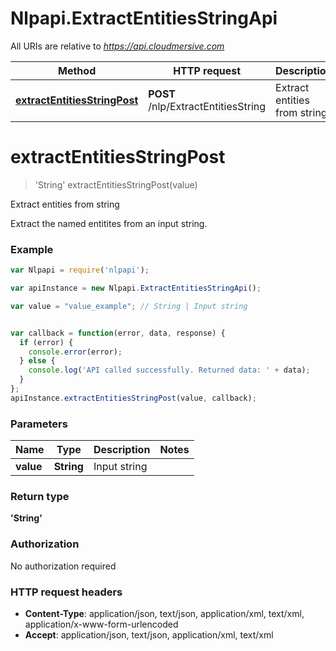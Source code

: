 # Nlpapi.ExtractEntitiesStringApi

All URIs are relative to *https://api.cloudmersive.com*

Method | HTTP request | Description
------------- | ------------- | -------------
[**extractEntitiesStringPost**](ExtractEntitiesStringApi.md#extractEntitiesStringPost) | **POST** /nlp/ExtractEntitiesString | Extract entities from string


<a name="extractEntitiesStringPost"></a>
# **extractEntitiesStringPost**
> &#39;String&#39; extractEntitiesStringPost(value)

Extract entities from string

Extract the named entitites from an input string.

### Example
```javascript
var Nlpapi = require('nlpapi');

var apiInstance = new Nlpapi.ExtractEntitiesStringApi();

var value = "value_example"; // String | Input string


var callback = function(error, data, response) {
  if (error) {
    console.error(error);
  } else {
    console.log('API called successfully. Returned data: ' + data);
  }
};
apiInstance.extractEntitiesStringPost(value, callback);
```

### Parameters

Name | Type | Description  | Notes
------------- | ------------- | ------------- | -------------
 **value** | **String**| Input string | 

### Return type

**&#39;String&#39;**

### Authorization

No authorization required

### HTTP request headers

 - **Content-Type**: application/json, text/json, application/xml, text/xml, application/x-www-form-urlencoded
 - **Accept**: application/json, text/json, application/xml, text/xml

